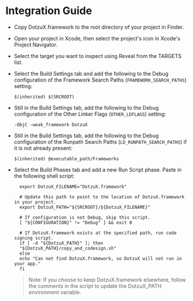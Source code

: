 # Integration Guide

- Copy DotzuX.framework to the root directory of your project in Finder.

- Open your project in Xcode, then select the project's icon in Xcode's Project Navigator.

- Select the target you want to inspect using Reveal from the TARGETS list.

- Select the Build Settings tab and add the following to the Debug configuration of the Framework Search Paths (`FRAMEWORK_SEARCH_PATHS`) setting:

	`$(inherited) $(SRCROOT)`

- Still in the Build Settings tab, add the following to the Debug configuration of the Other Linker Flags (`OTHER_LDFLAGS`) setting:

	`-ObjC -weak_framework DotzuX`

- Still in the Build Settings tab, add the following to the Debug configuration of the Runpath Search Paths (`LD_RUNPATH_SEARCH_PATHS`) if it is not already present:

	`$(inherited) @executable_path/Frameworks`

- Select the Build Phases tab and add a new Run Script phase. Paste in the following shell script:

	    export DotzuX_FILENAME="DotzuX.framework"
	
	    # Update this path to point to the location of DotzuX.framework in your project.
	    export DotzuX_PATH="${SRCROOT}/${DotzuX_FILENAME}"
	
	    # If configuration is not Debug, skip this script.
	    [ "${CONFIGURATION}" != "Debug" ] && exit 0
	
	    # If DotzuX.framework exists at the specified path, run code signing script.
	    if [ -d "${DotzuX_PATH}" ]; then
	    "${DotzuX_PATH}/copy_and_codesign.sh"
	    else
	    echo "Can not find DotzuX.framework, so DotzuX will not run in your app."
	    fi

	>Note: If you choose to keep DotzuX.framework elsewhere, follow the comments in the script to update the DotzuX_PATH environment variable.
